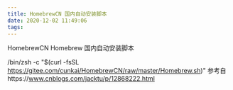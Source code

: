 ```yaml
---
title: HomebrewCN 国内自动安装脚本
date: 2020-12-02 11:49:06
tags:
---
```

HomebrewCN
Homebrew 国内自动安装脚本

/bin/zsh -c "$(curl -fsSL https://gitee.com/cunkai/HomebrewCN/raw/master/Homebrew.sh)"
参考自https://www.cnblogs.com/jacktu/p/12868222.html